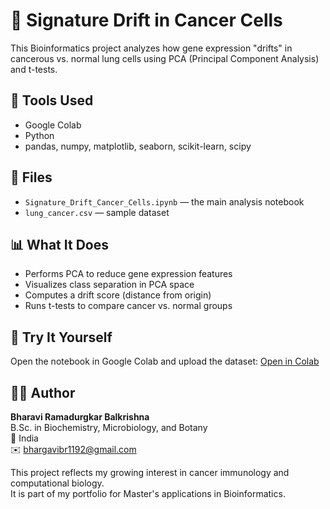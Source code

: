 # 🔬 Signature Drift in Cancer Cells

This Bioinformatics project analyzes how gene expression "drifts" in cancerous vs. normal lung cells using PCA (Principal Component Analysis) and t-tests.

## 🧪 Tools Used
- Google Colab
- Python
- pandas, numpy, matplotlib, seaborn, scikit-learn, scipy

## 📁 Files
- `Signature_Drift_Cancer_Cells.ipynb` — the main analysis notebook
- `lung_cancer.csv` — sample dataset

## 📊 What It Does
- Performs PCA to reduce gene expression features
- Visualizes class separation in PCA space
- Computes a drift score (distance from origin)
- Runs t-tests to compare cancer vs. normal groups

## 🚀 Try It Yourself
Open the notebook in Google Colab and upload the dataset:
[Open in Colab](https://colab.research.google.com/)

## 👩‍🔬 Author

**Bharavi Ramadurgkar Balkrishna**  
B.Sc. in Biochemistry, Microbiology, and Botany  
📍 India  
✉️ bhargavibr1192@gmail.com

This project reflects my growing interest in cancer immunology and computational biology.  
It is part of my portfolio for Master's applications in Bioinformatics.

